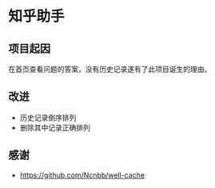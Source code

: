 # 知乎助手

## 项目起因
在首页查看问题的答案，没有历史记录遂有了此项目诞生的理由。



## 改进
* 历史记录倒序排列
* 删除其中记录正确排列


## 感谢
* https://github.com/Ncnbb/well-cache